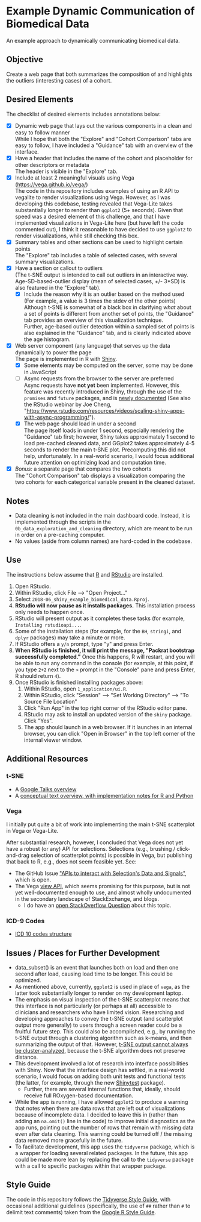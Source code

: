 # Example Dynamic Communication of Biomedical Data

An example approach to dynamically communicating biomedical data.

## Objective

Create a web page that both summarizes the composition of and highlights the outliers (interesting cases) of a cohort.

## Desired Elements

The checklist of desired elements includes annotations below:

- [X] Dynamic web page that lays out the various components in a clean and easy to follow manner  
  While I hope that both the "Explore" and "Cohort Comparison" tabs are easy to follow, I have included a "Guidance" tab with an overview of the interface.
- [X] Have a header that includes the name of the cohort and placeholder for other descriptors or metadata  
  The header is visible in the "Explore" tab.
- [X] Include at least 2 meaningful visuals using Vega (https://vega.github.io/vega/)  
  The code in this repository includes examples of using an R API to vegalite to render visualizations using Vega. However, as I was developing this codebase, testing revealed that Vega-Lite takes substantially longer to render than `ggplot2` (5+ seconds). Given that speed was a desired element of this challenge, and that I have implemented visualizations in Vega-Lite here (but have left the code commented out), I think it reasonable to have decided to use `ggplot2` to render visualizations, while still checking this box.
- [X] Summary tables and other sections can be used to highlight certain points  
  The "Explore" tab includes a table of selected cases, with several summary visualizations.
- [X] Have a section or callout to outliers  
    (The t-SNE output is intended to call out outliers in an interactive way. Age-SD-based-outlier display (mean of selected cases, +/- 3*SD) is also featured in the "Explore" tab). 
	- [X] Include the reason why it is an outlier based on the method used (For example, a value is 3 times the stdev of the other points)  
	  Although t-SNE is somewhat of a black box in clarifying *what* about a set of points is different from another set of points, the "Guidance" tab provides an overview of this visualization technique.  
	  Further, age-based outlier detection within a sampled set of points is also explained in the "Guidance" tab, and is clearly indicated above the age histogram.
- [X] Web server component (any language) that serves up the data dynamically to power the page  
  The page is implemented in R with [Shiny](https://shiny.rstudio.com/).
	- [X] Some elements may be computed on the server, some may be done in JavaScript
	- [ ] Async requests from the browser to the server are preferred  
	  Async requests have **not yet** been implemented. However, this feature was recently introduced in Shiny, through the use of the `promises` and `future` packages, and is [newly documented](https://rstudio.github.io/promises/articles/shiny.html) (See also the RStudio webinar by Joe Cheng, "https://www.rstudio.com/resources/videos/scaling-shiny-apps-with-async-programming/").
	- [X] The web page should load in under a second  
	  The page itself loads in under 1 second, especially rendering the "Guidance" tab first; however, Shiny takes approximately 1 second to load pre-cached cleaned data, and GGplot2 takes approximately 4-5 seconds to render the main t-SNE plot. Precomputing this did not help, unfortunately. In a real-world scenario, I would focus additional future attention on optimizing load and computation time.
- [X] *Bonus:* a separate page that compares the two cohorts  
  The "Cohort Comparison" tab displays a visualization comparing the two cohorts for each categorical variable present in the cleaned dataset.

## Notes

- Data cleaning is not included in the main dashboard code. Instead, it is implemented through the scripts in the `0b_data_exploration_and_cleaning` directory, which are meant to be run in order on a pre-caching computer.
- No values (aside from column names) are hard-coded in the codebase.

## Use

The instructions below assume that [R](https://cran.cnr.berkeley.edu/) and [RStudio](https://www.rstudio.com/products/rstudio/download/#download) are installed.

1. Open RStudio.
1. Within RStudio, click File --> "Open Project..."
1. Select `2018-06_shiny_example_biomedical_data.Rproj`.
1. **RStudio will now pause as it installs packages.** This installation process only needs to happen once.
  1. RStudio will present output as it completes these tasks (for example, `Installing rstudioapi...`.
  1. Some of the installation steps (for example, for the `BH`, `stringi`, and `dplyr` packages) may take a minute or more.
  1. If RStudio offers a `y/n` prompt, type "y" and press Enter.
  1. **When RStudio is finished, it will print the message, "Packrat bootstrap successfully completed."** Once this happens, R will restart, and you will be able to run any command in the console (for example, at this point, if you type `2+2` next to the `>` prompt in the "Console" pane and press Enter, R should return `4`).
1. Once RStudio is finished installing packages above:
    1. Within RStudio, open `1_application/ui.R`.
    1. Within RStudio, click "Session" --> "Set Working Directory" --> "To Source File Location"
    1. Click "Run App" in the top right corner of the RStudio editor pane.
    1. RStudio may ask to install an updated version of the `shiny` package. Click "Yes".
    1. The app should launch in a web browser. If it launches in an internal browser, you can click "Open in Browser" in the top left corner of the internal viewer window.

## Additional Resources

### t-SNE

- A [Google Talks overview](https://medium.com/@Zelros/anomaly-detection-with-t-sne-211857b1cd00)
- A [conceptual text overview, with implementation notes for R and Python](https://www.analyticsvidhya.com/blog/2017/01/t-sne-implementation-r-python/)

### Vega

I initially put quite a bit of work into implementing the main t-SNE scatterplot in Vega or Vega-Lite.

After substantial research, however, I concluded that Vega does not yet have a robust (or any) API for selections. Selections (e.g., brushing / click-and-drag selection of scatterplot points) is possible in Vega, but publishing that back to R, e.g., does not seem feasible yet. See:

- The GitHub Issue ["APIs to interact with Selection's Data and Signals"](https://github.com/vega/vega-lite/issues/1830), which is open.
- The Vega [view API](https://vega.github.io/vega/docs/api/view/), which seems promising for this purpose, but is not yet well-documented enough to use, and almost wholly undocumented in the secondary landscape of StackExchange, and blogs.
  - I do have an [open StackOverflow Question](https://stackoverflow.com/questions/50902820/are-selections-in-vega-visualizations-accessible-from-outside-vega) about this topic.

### ICD-9 Codes

- [ICD 10 codes structure](https://www.webpt.com/blog/post/understanding-icd-10-code-structure)

## Issues / Places for Further Development

- data_subset() is an event that launches both on load and then one second after load, causing load time to be longer. This could be optimized.
- As mentioned above, currently, `ggplot2` is used in place of `vega`, as the latter took substantially longer to render on my development laptop.
- The emphasis on visual inspection of the t-SNE scatterplot means that this interface is not particularly (or perhaps at all) accessible to clinicians and researchers who have limited vision. Researching and developing approaches to convey the t-SNE output (and scatterplot output more generally) to users through a screen reader could be a fruitful future step. This could also be accomplished, e.g., by running the t-SNE output through a clustering algorithm such as k-means, and then summarizing the output of that. However, [t-SNE output cannot always be cluster-analyzed](https://stats.stackexchange.com/questions/263539/clustering-on-the-output-of-t-sne/264647#264647), because the t-SNE algorithm does not preserve distance.
- This development involved a lot of research into interface possibilities with Shiny. Now that the interface design has settled, in a real-world scenario, I would focus on adding both unit tests and functional tests (the latter, for example, through the new [Shinytest](https://www.rstudio.com/resources/webinars/testing-shiny-applications-with-shinytest/) package).
    - Further, there are several internal functions that, ideally, should receive full ROxygen-based documentation.
- While the app is running, I have allowed `ggplot2` to produce a warning that notes when there are data rows that are left out of visualizations because of incomplete data. I decided to leave this in (rather than adding an `na.omit()` line in the code) to improve initial diagnostics as the app runs, pointing out the number of rows that remain with missing data even after data cleaning. This warning could be turned off / the missing data removed more gracefully in the future.
- To facilitate development, this app uses the `tidyverse` package, which is a wrapper for loading several related packages. In the future, this app could be made more lean by replacing the call to the `tidyverse` package with a call to specific packages within that wrapper package.

## Style Guide

The code in this repository follows the [Tidyverse Style Guide](http://style.tidyverse.org), with occasional additional guidelines (specifically, the use of `##` rather than `#` to delimit text comments) taken from the [Google R Style Guide](https://google.github.io/styleguide/Rguide.xml).
